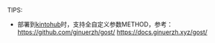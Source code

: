 TIPS:
* 部署到[kintohub](https://app.kintohub.com/login)时，支持全自定义参数METHOD，参考：https://github.com/ginuerzh/gost/ https://docs.ginuerzh.xyz/gost/
